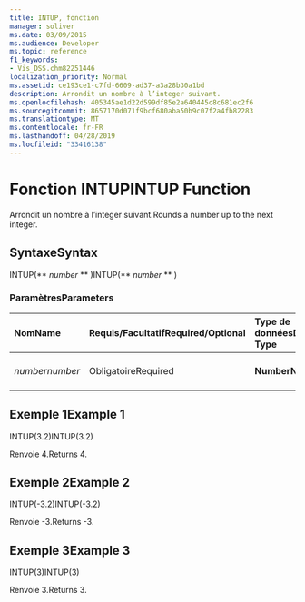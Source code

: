```yaml
---
title: INTUP, fonction
manager: soliver
ms.date: 03/09/2015
ms.audience: Developer
ms.topic: reference
f1_keywords:
- Vis_DSS.chm82251446
localization_priority: Normal
ms.assetid: ce193ce1-c7fd-6609-ad37-a3a28b30a1bd
description: Arrondit un nombre à l’integer suivant.
ms.openlocfilehash: 405345ae1d22d599df85e2a640445c8c681ec2f6
ms.sourcegitcommit: 8657170d071f9bcf680aba50b9c07f2a4fb82283
ms.translationtype: MT
ms.contentlocale: fr-FR
ms.lasthandoff: 04/28/2019
ms.locfileid: "33416138"
---
```

# <a name="intup-function"></a><span data-ttu-id="3c895-103">Fonction INTUP</span><span class="sxs-lookup"><span data-stu-id="3c895-103">INTUP Function</span></span>

<span data-ttu-id="3c895-104">Arrondit un nombre à l’integer suivant.</span><span class="sxs-lookup"><span data-stu-id="3c895-104">Rounds a number up to the next integer.</span></span>
  
## <a name="syntax"></a><span data-ttu-id="3c895-105">Syntaxe</span><span class="sxs-lookup"><span data-stu-id="3c895-105">Syntax</span></span>

<span data-ttu-id="3c895-106">INTUP(\*\* *number* \*\* )</span><span class="sxs-lookup"><span data-stu-id="3c895-106">INTUP(\*\* *number* \*\* )</span></span> 
  
### <a name="parameters"></a><span data-ttu-id="3c895-107">Paramètres</span><span class="sxs-lookup"><span data-stu-id="3c895-107">Parameters</span></span>

|<span data-ttu-id="3c895-108">**Nom**</span><span class="sxs-lookup"><span data-stu-id="3c895-108">**Name**</span></span>|<span data-ttu-id="3c895-109">**Requis/Facultatif**</span><span class="sxs-lookup"><span data-stu-id="3c895-109">**Required/Optional**</span></span>|<span data-ttu-id="3c895-110">**Type de données**</span><span class="sxs-lookup"><span data-stu-id="3c895-110">**Data Type**</span></span>|<span data-ttu-id="3c895-111">**Description**</span><span class="sxs-lookup"><span data-stu-id="3c895-111">**Description**</span></span>|
|:-----|:-----|:-----|:-----|
| <span data-ttu-id="3c895-112">_number_</span><span class="sxs-lookup"><span data-stu-id="3c895-112">_number_</span></span> <br/> |<span data-ttu-id="3c895-113">Obligatoire</span><span class="sxs-lookup"><span data-stu-id="3c895-113">Required</span></span>  <br/> |<span data-ttu-id="3c895-114">**Number**</span><span class="sxs-lookup"><span data-stu-id="3c895-114">**Number**</span></span> <br/> |<span data-ttu-id="3c895-115">Nombre à arrondir à la valeur supérieure</span><span class="sxs-lookup"><span data-stu-id="3c895-115">The number to round up.</span></span>  <br/> |
   
## <a name="example-1"></a><span data-ttu-id="3c895-116">Exemple 1</span><span class="sxs-lookup"><span data-stu-id="3c895-116">Example 1</span></span>

<span data-ttu-id="3c895-117">INTUP(3.2)</span><span class="sxs-lookup"><span data-stu-id="3c895-117">INTUP(3.2)</span></span>
  
<span data-ttu-id="3c895-118">Renvoie 4.</span><span class="sxs-lookup"><span data-stu-id="3c895-118">Returns 4.</span></span>
  
## <a name="example-2"></a><span data-ttu-id="3c895-119">Exemple 2</span><span class="sxs-lookup"><span data-stu-id="3c895-119">Example 2</span></span>

<span data-ttu-id="3c895-120">INTUP(-3.2)</span><span class="sxs-lookup"><span data-stu-id="3c895-120">INTUP(-3.2)</span></span>
  
<span data-ttu-id="3c895-121">Renvoie -3.</span><span class="sxs-lookup"><span data-stu-id="3c895-121">Returns -3.</span></span>
  
## <a name="example-3"></a><span data-ttu-id="3c895-122">Exemple 3</span><span class="sxs-lookup"><span data-stu-id="3c895-122">Example 3</span></span>

<span data-ttu-id="3c895-123">INTUP(3)</span><span class="sxs-lookup"><span data-stu-id="3c895-123">INTUP(3)</span></span>
  
<span data-ttu-id="3c895-124">Renvoie 3.</span><span class="sxs-lookup"><span data-stu-id="3c895-124">Returns 3.</span></span>
  

